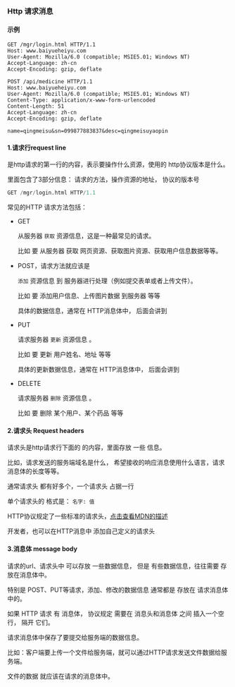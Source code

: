 ### Http 请求消息

#### 示例

```get
GET /mgr/login.html HTTP/1.1
Host: www.baiyueheiyu.com
User-Agent: Mozilla/6.0 (compatible; MSIE5.01; Windows NT)
Accept-Language: zh-cn
Accept-Encoding: gzip, deflate
```

```
POST /api/medicine HTTP/1.1
Host: www.baiyueheiyu.com
User-Agent: Mozilla/6.0 (compatible; MSIE5.01; Windows NT)
Content-Type: application/x-www-form-urlencoded
Content-Length: 51
Accept-Language: zh-cn
Accept-Encoding: gzip, deflate

name=qingmeisu&sn=099877883837&desc=qingmeisuyaopin
```



#### 1.请求行request line

是http请求的第一行的内容，表示要操作什么资源，使用的 http协议版本是什么。

里面包含了3部分信息： 请求的方法，操作资源的地址， 协议的版本号

``` python
GET /mgr/login.html HTTP/1.1
```

常见的HTTP 请求方法包括：

- GET

  从服务器 `获取` 资源信息，这是一种最常见的请求。

  比如 要 从服务器 获取 网页资源、获取图片资源、获取用户信息数据等等。

- POST，请求方法就应该是

  `添加` 资源信息 到 服务器进行处理（例如提交表单或者上传文件）。

  比如 要 添加用户信息、上传图片数据 到服务器 等等

  具体的数据信息，通常在 HTTP消息体中， 后面会讲到

- PUT

  请求服务器 `更新` 资源信息 。

  比如 要 更新 用户姓名、地址 等等

  具体的更新数据信息，通常在 HTTP消息体中， 后面会讲到

- DELETE

  请求服务器 `删除` 资源信息 。

  比如 要 删除 某个用户、某个药品 等等

#### 2.请求头 Request headers

请求头是http请求行下面的 的内容，里面存放 一些 信息。

比如，请求发送的服务端域名是什么， 希望接收的响应消息使用什么语言，请求消息体的长度等等。

通常请求头 都有好多个，一个请求头 占据一行

单个请求头的 格式是： `名字: 值`

HTTP协议规定了一些标准的请求头，[点击查看MDN的描述](https://developer.mozilla.org/en-US/docs/Web/HTTP/Headers)

开发者，也可以在HTTP消息中 添加自己定义的请求头

#### 3.消息体 message body

  请求的url、请求头中 可以存放 一些数据信息， 但是 有些数据信息，往往需要 存放在消息体中。

特别是 POST、PUT等请求，添加、修改的数据信息 通常都是 存放在 请求消息体 中的。

如果 HTTP 请求 有 消息体， 协议规定 需要在 消息头和消息体 之间 插入一个空行， 隔开 它们。

请求消息体中保存了要提交给服务端的数据信息。

比如：客户端要上传一个文件给服务端，就可以通过HTTP请求发送文件数据给服务端。

文件的数据 就应该在请求的消息体中。





 
